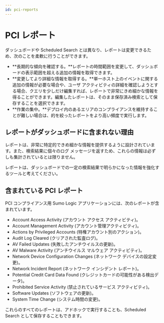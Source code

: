 ```yaml
---
id: pci-reports
---
```


# PCI レポート

ダッシュボードや Scheduled Search
とは異なり、レポートは変更できるため、次のことを柔軟に行うことができます。

* **長期的な傾向を確認する。**レポートの時間範囲を変更して、ダッシュボードの表示範囲を超える追加の情報を取得できます。
* **変更してより詳細な情報を取得する。**単一ホスト上のイベントに関する追加の情報が必要な場合や、ユーザ
    アクティビティの詳細を確認しようとする場合、クエリを少しだけ編集すれば、レポートで非常にきめ細かな情報を得ることができます。編集したレポートは、そのまま保存済み検索として保存することを選択できます。
* **作業の集中。**デプロイ内のあるエリアのコンプライアンスを維持することが難しい場合は、的を絞ったレポートをより高い頻度で実行します。

## レポートがダッシュボードに含まれない理由

レポートは、非常に特定的できめ細かな情報を提供するように設計されています。また、検索結果に個々のログ
メッセージを返すため、これらの情報は必ずしも集計されているとは限りません。

レポートは、ダッシュボードでの一定の検索結果で明らかになった情報を強化するツールと考えてください。

## 含まれている PCI レポート

PCI コンプライアンス用 Sumo Logic
アプリケーションには、次のレポートが含まれています。

* Account Access Activity (アカウント アクセス アクティビティ)。
* Account Management Activity (アカウント管理アクティビティ)。
* Actions by Privileged Accounts (特権アカウント別のアクション)。
* Audit Log Cleared (クリアされた監査ログ)。
* AV Failed Updates (失敗したアンチウイルスの更新)。
* AV Malware Activity (アンチウイルス マルウェア アクティビティ)。
* Network Device Configuration Changes (ネットワーク
    デバイスの設定変更)。
* Network Incident Report (ネットワーク インシデント レポート)。
* Potential Credit Card Data Found
    (クレジットカードの可能性がある検出データ)。
* Prohibited Service Activity (禁止されているサービス
    アクティビティ)。
* Software Updates (ソフトウェアの更新)。
* System Time Change (システム時間の変更)。

これらのすべてのレポートは、アドホックで実行することも、Scheduled Search
として保存することもできます。
